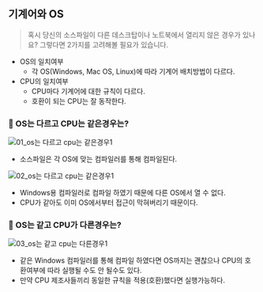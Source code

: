 ## 기계어와 OS

> 혹시 당신의 소스파일이 다른 데스크탑이나 노트북에서 열리지 않은 경우가 있나요?
> 그렇다면 2가지를 고려해볼 필요가 있습니다.

- OS의 일치여부
  - 각 OS(Windows, Mac OS, Linux)에 따라 기계어 배치방법이 다르다.
- CPU의 일치여부
  - CPU마다 기계어에 대한 규칙이 다르다.
  - 호환이 되는 CPU는 잘 동작한다.

### 📌 OS는 다르고 CPU는 같은경우는?

![01_os는 다르고 cpu는 같은경우1](https://user-images.githubusercontent.com/86590036/126062076-02861aec-2157-48e3-9d13-f78c7554a030.jpg)

- 소스파일은 각 OS에 맞는 컴파일러를 통해 컴파일된다.

![02_os는 다르고 cpu는 같은경우1](https://user-images.githubusercontent.com/86590036/126062089-8fb270ec-37ac-4144-b1d5-9185190b8c0f.jpg)

- Windows용 컴파일러로 컴파일 하였기 때문에 다른 OS에서 열 수 없다.
- CPU가 같아도 이미 OS에서부터 접근이 막혀버리기 때문이다.

### 📌 OS는 같고 CPU가 다른경우는?

![03_os는 같고 cpu는 다른경우1](https://user-images.githubusercontent.com/86590036/126062111-ee61a353-9466-484e-8b05-0c0907fe34a3.jpg)

- 같은 Windows 컴파일러를 통해 컴파일 하였다면 OS까지는 괜찮으나 CPU의 호환여부에 따라 실행될 수도 안 될수도 있다.
- 만약 CPU 제조사들끼리 동일한 규칙을 적용(호환)했다면 실행가능하다.
